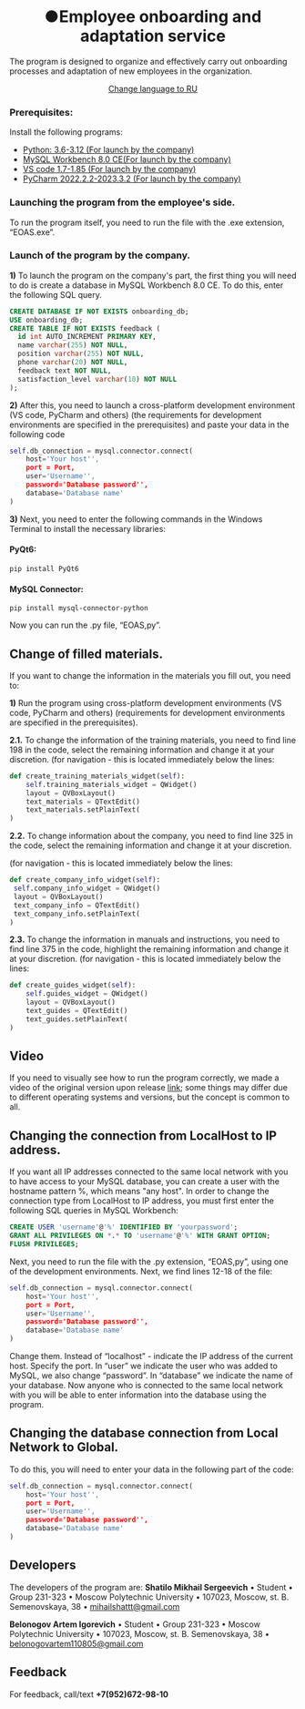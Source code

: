 <h1 align="center">●Employee onboarding and adaptation service </h1>

The program is designed to organize and effectively carry out onboarding processes and adaptation of new employees in the organization.
<p align='center'>
<a href ='readme.md' style='border:solid; padding:3px; border-color:white; border-radius:5px'>Change language to RU</a>
</p>

### Prerequisites:
Install the following programs:
 - [Python: 3.6-3.12 (For launch by the company)](https://www.python.org/downloads/release/python-3120/)
 - [MySQL Workbench 8.0 CE(For launch by the company)](https://downloads.mysql.com/archives/workbench/)
 - [VS code 1.7-1.85 (For launch by the company)](https://code.visualstudio.com/download)
 - [PyCharm 2022.2.2-2023.3.2 (For launch by the company)](https://pycharm-community-edition.en.softonic.com)

### Launching the program from the employee's side.
To run the program itself, you need to run the file with the .exe extension, “EOAS.exe”.

### Launch of the program by the company.
**1)** To launch the program on the company's part, the first thing you will need to do is create a database in MySQL Workbench 8.0 CE. To do this, enter the following SQL query.


```sql
CREATE DATABASE IF NOT EXISTS onboarding_db;
USE onboarding_db;
CREATE TABLE IF NOT EXISTS feedback (
  id int AUTO_INCREMENT PRIMARY KEY,
  name varchar(255) NOT NULL,
  position varchar(255) NOT NULL,
  phone varchar(20) NOT NULL,
  feedback text NOT NULL,
  satisfaction_level varchar(10) NOT NULL
);
```

**2)** After this, you need to launch a cross-platform development environment (VS code, PyCharm and others) (the requirements for development environments are specified in the prerequisites) and paste your data in the following code

```python
self.db_connection = mysql.connector.connect(
    host='Your host'',
    port = Port,
    user='Username'',
    password='Database password'',
    database='Database name'
)
```
**3)**  Next, you need to enter the following commands in the Windows Terminal to install the necessary libraries:
#### PyQt6:
```shell
pip install PyQt6
```
#### MySQL Connector:
```shell
pip install mysql-connector-python
```
Now you can run the .py file, “EOAS,py”.

## Change of filled materials.
If you want to change the information in the materials you fill out, you need to:

**1)** Run the program using cross-platform development environments (VS code, PyCharm and others) (requirements for development environments are specified in the prerequisites).

**2.1.** To change the information of the training materials, you need to find line 198 in the code, select the remaining information and change it at your discretion.
(for navigation - this is located immediately below the lines:
```python
def create_training_materials_widget(self):
    self.training_materials_widget = QWidget()
    layout = QVBoxLayout()
    text_materials = QTextEdit()
    text_materials.setPlainText(
)
```

**2.2.** To change information about the company, you need to find line 325 in the code, select the remaining information and change it at your discretion.

(for navigation - this is located immediately below the lines:
   ```python
def create_company_info_widget(self):
    self.company_info_widget = QWidget()
    layout = QVBoxLayout()
    text_company_info = QTextEdit()
    text_company_info.setPlainText(
)
```

**2.3.** To change the information in manuals and instructions, you need to find line 375 in the code, highlight the remaining information and change it at your discretion.
(for navigation - this is located immediately below the lines:
```python
def create_guides_widget(self):
    self.guides_widget = QWidget()
    layout = QVBoxLayout()
    text_guides = QTextEdit()
    text_guides.setPlainText(
)
```


## Video
If you need to visually see how to run the program correctly, we made a video of the original version upon release [link](https://www.youtube.com/watch?v=-q8mcdRpf_M); some things may differ due to different operating systems and versions, but the concept is common to all.

## Changing the connection from LocalHost to IP address.

If you want all IP addresses connected to the same local network with you to have access to your MySQL database, you can create a user with the hostname pattern %, which means "any host".
In order to change the connection type from LocalHost to IP  address, you must first enter the following SQL queries in MySQL Workbench:

```sql
CREATE USER 'username'@'%' IDENTIFIED BY 'yourpassword';
GRANT ALL PRIVILEGES ON *.* TO 'username'@'%' WITH GRANT OPTION;
FLUSH PRIVILEGES;
```
Next, you need to run the file with the .py extension, “EOAS,py”, using one of the development environments. Next, we find lines 12-18 of the file:
```python
self.db_connection = mysql.connector.connect(
    host='Your host'',
    port = Port,
    user='Username'',
    password='Database password'',
    database='Database name'
)
```
Сhange them. Instead of “localhost” - indicate the IP address of the current host. Specify the port. In “user” we indicate the user who was added to MySQL, we also change “password”. In “database” we indicate the name of your database. Now anyone who is connected to the same local network with you will be able to enter information into the database using the program.

## Changing the database connection from Local Network to Global.
To do this, you will need to enter your data in the following part of the code:
```python
self.db_connection = mysql.connector.connect(
    host='Your host'',
    port = Port,
    user='Username'',
    password='Database password'',
    database='Database name'
)
```


## Developers
The developers of the program are:
**Shatilo Mikhail Sergeevich**
•	Student
•	Group 231-323
•	Moscow Polytechnic University
•	107023, Moscow, st. B. Semenovskaya, 38
•	mihailshattt@gmail.com

**Belonogov Artem Igorevich**
•	Student
•	Group 231-323
•	Moscow Polytechnic University
•	107023, Moscow, st. B. Semenovskaya, 38
•	belonogovartem110805@gmail.com

## Feedback
For feedback, call/text **+7(952)672-98-10**